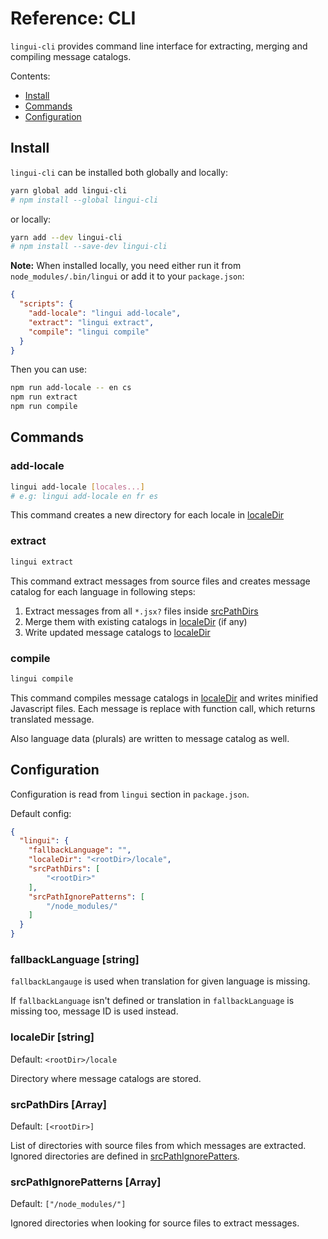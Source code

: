 # Reference: CLI

`lingui-cli` provides command line interface for extracting, merging
and compiling message catalogs.

Contents:

- [Install](#install)
- [Commands](#commands)
- [Configuration](#configuration)

## Install

`lingui-cli` can be installed both globally and locally:

```sh
yarn global add lingui-cli
# npm install --global lingui-cli
```

or locally:

```sh
yarn add --dev lingui-cli
# npm install --save-dev lingui-cli
```

**Note:** When installed locally, you need either run it from 
`node_modules/.bin/lingui` or add it to your `package.json`:

```json
{
  "scripts": {
    "add-locale": "lingui add-locale",
    "extract": "lingui extract",
    "compile": "lingui compile"
  }
}
```

Then you can use:

```bash
npm run add-locale -- en cs
npm run extract
npm run compile
```

## Commands

### add-locale

```bash
lingui add-locale [locales...]
# e.g: lingui add-locale en fr es
```

This command creates a new directory for each locale in [localeDir][localeDir]

### extract

```bash
lingui extract
```

This command extract messages from source files and creates message catalog for each language in following steps:

1. Extract messages from all `*.jsx?` files inside [srcPathDirs][srcPathDirs]
2. Merge them with existing catalogs in [localeDir][localeDir] (if any)
3. Write updated message catalogs to [localeDir][localeDir]

### compile

```bash
lingui compile
```

This command compiles message catalogs in [localeDir][localeDir] and writes 
minified Javascript files. Each message is replace with function call, 
which returns translated message.

Also language data (plurals) are written to message catalog as well.

## Configuration

Configuration is read from `lingui` section in `package.json`.

Default config:

```json
{
  "lingui": {
    "fallbackLanguage": "",
    "localeDir": "<rootDir>/locale",
    "srcPathDirs": [
        "<rootDir>"
    ],
    "srcPathIgnorePatterns": [
        "/node_modules/"
    ]
  }
}
```

### fallbackLanguage [string]

`fallbackLangauge` is used when translation for given language is missing.

If `fallbackLanguage` isn't defined or translation in `fallbackLanguage` is 
missing too, message ID is used instead.

### localeDir [string]

Default: `<rootDir>/locale`

Directory where message catalogs are stored.

### srcPathDirs [Array]

Default: `[<rootDir>]`

List of directories with source files from which messages are extracted. Ignored
directories are defined in [srcPathIgnorePatters][srcPathIgnorePatters].

### srcPathIgnorePatterns [Array]

Default: `["/node_modules/"]`

Ignored directories when looking for source files to extract messages.

[localeDir]: #localedir-string
[srcPathDirs]: #srcpathdirs-array
[srcPathIgnorePatters]: #srcpathignorepatterns-array
